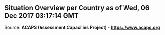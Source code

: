 ## Situation Overview per Country as of Wed, 06 Dec 2017 03:17:14 GMT

Source: **ACAPS (Assessment Capacities Project) - https://www.acaps.org**